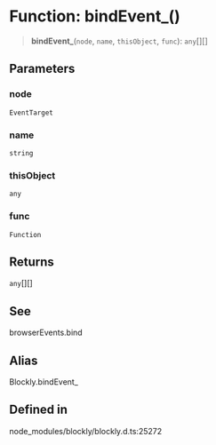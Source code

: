 # Function: bindEvent\_()

> **bindEvent\_**(`node`, `name`, `thisObject`, `func`): `any`[][]

## Parameters

### node

`EventTarget`

### name

`string`

### thisObject

`any`

### func

`Function`

## Returns

`any`[][]

## See

browserEvents.bind

## Alias

Blockly.bindEvent\_

## Defined in

node_modules/blockly/blockly.d.ts:25272
